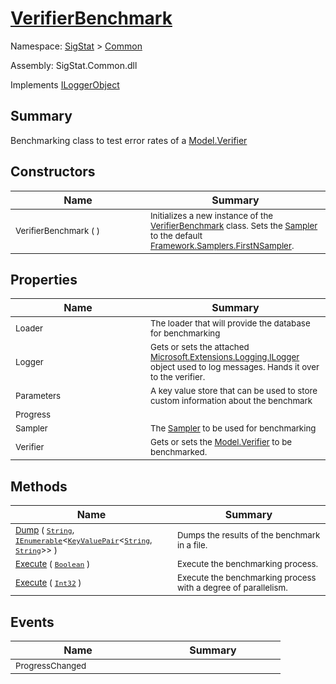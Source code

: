 # [VerifierBenchmark](./VerifierBenchmark.md)

Namespace: [SigStat]() > [Common](./README.md)

Assembly: SigStat.Common.dll

Implements [ILoggerObject](./ILoggerObject.md)

## Summary
Benchmarking class to test error rates of a [Model.Verifier](https://github.com/hargitomi97/sigstat/blob/master/docs/md/SigStat/Common/Model/Verifier.md)

## Constructors

| Name | Summary | 
| --- | --- | 
| <sub>VerifierBenchmark (  )</sub><div style="width: 200px">| <sub>Initializes a new instance of the [VerifierBenchmark](https://github.com/hargitomi97/sigstat/blob/master/docs/md/SigStat/Common/VerifierBenchmark.md) class.  Sets the [Sampler](https://github.com/hargitomi97/sigstat/blob/master/docs/md/SigStat/Common/Sampler.md) to the default [Framework.Samplers.FirstNSampler](https://github.com/hargitomi97/sigstat/blob/master/docs/md/SigStat/Common/Framework/Samplers/FirstNSampler.md).</sub><div style="width: 200px">| <br>


## Properties

| Name | Summary | 
| --- | --- | 
| <sub>Loader</sub><div style="width: 200px">| <sub>The loader that will provide the database for benchmarking</sub><div style="width: 200px">| <br>
| <sub>Logger</sub><div style="width: 200px">| <sub>Gets or sets the attached [Microsoft.Extensions.Logging.ILogger](https://docs.microsoft.com/en-us/dotnet/api/Microsoft.Extensions.Logging.ILogger) object used to log messages. Hands it over to the verifier.</sub><div style="width: 200px">| <br>
| <sub>Parameters</sub><div style="width: 200px">| <sub>A key value store that can be used to store custom information about the benchmark</sub><div style="width: 200px">| <br>
| <sub>Progress</sub><div style="width: 200px">| <sub></sub><div style="width: 200px">| <br>
| <sub>Sampler</sub><div style="width: 200px">| <sub>The [Sampler](https://github.com/hargitomi97/sigstat/blob/master/docs/md/SigStat/Common/Sampler.md) to be used for benchmarking</sub><div style="width: 200px">| <br>
| <sub>Verifier</sub><div style="width: 200px">| <sub>Gets or sets the [Model.Verifier](https://github.com/hargitomi97/sigstat/blob/master/docs/md/SigStat/Common/Model/Verifier.md) to be benchmarked.</sub><div style="width: 200px">| <br>


## Methods

| Name | Summary | 
| --- | --- | 
| <sub>[Dump](./Methods/VerifierBenchmark-100663370.md) ( [`String`](https://docs.microsoft.com/en-us/dotnet/api/System.String), [`IEnumerable`](https://docs.microsoft.com/en-us/dotnet/api/System.Collections.Generic.IEnumerable-1)\<[`KeyValuePair`](https://docs.microsoft.com/en-us/dotnet/api/System.Collections.Generic.KeyValuePair-2)\<[`String`](https://docs.microsoft.com/en-us/dotnet/api/System.String), [`String`](https://docs.microsoft.com/en-us/dotnet/api/System.String)>> )</sub><div style="width: 200px">| <sub>Dumps the results of the benchmark in a file.</sub><div style="width: 200px">| <br>
| <sub>[Execute](./Methods/VerifierBenchmark-100663382.md) ( [`Boolean`](https://docs.microsoft.com/en-us/dotnet/api/System.Boolean) )</sub><div style="width: 200px">| <sub>Execute the benchmarking process.</sub><div style="width: 200px">| <br>
| <sub>[Execute](./Methods/VerifierBenchmark-100663383.md) ( [`Int32`](https://docs.microsoft.com/en-us/dotnet/api/System.Int32) )</sub><div style="width: 200px">| <sub>Execute the benchmarking process with a degree of parallelism.</sub><div style="width: 200px">| <br>


## Events

| Name | Summary | 
| --- | --- | 
| <sub>ProgressChanged</sub><div style="width: 200px">| <sub></sub><div style="width: 200px">| <br>


